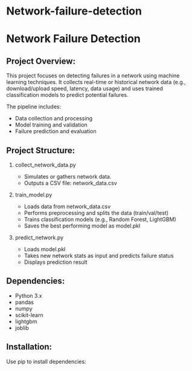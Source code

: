 # Network-failure-detection

Network Failure Detection
=========================

Project Overview:
-----------------
This project focuses on detecting failures in a network using machine learning techniques. It collects real-time or historical network data (e.g., download/upload speed, latency, data usage) and uses trained classification models to predict potential failures.

The pipeline includes:
- Data collection and processing
- Model training and validation
- Failure prediction and evaluation

Project Structure:
------------------

1. collect_network_data.py
   - Simulates or gathers network data.
   - Outputs a CSV file: network_data.csv

2. train_model.py
   - Loads data from network_data.csv
   - Performs preprocessing and splits the data (train/val/test)
   - Trains classification models (e.g., Random Forest, LightGBM)
   - Saves the best performing model as model.pkl

3. predict_network.py
   - Loads model.pkl
   - Takes new network stats as input and predicts failure status
   - Displays prediction result


Dependencies:
-------------
- Python 3.x
- pandas
- numpy
- scikit-learn
- lightgbm
- joblib

Installation:
-------------
Use pip to install dependencies:

